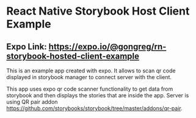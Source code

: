 # React Native Storybook Host Client Example

## Expo Link: https://expo.io/@gongreg/rn-storybook-hosted-client-example

This is an example app created with expo. It allows to scan qr code displayed in storybook manager to connect server
with the client.

This app uses expo qr code scanner functionality to get data from storybook and then displays the stories that are inside
the app. Server is using QR pair addon https://github.com/storybooks/storybook/tree/master/addons/qr-pair.
